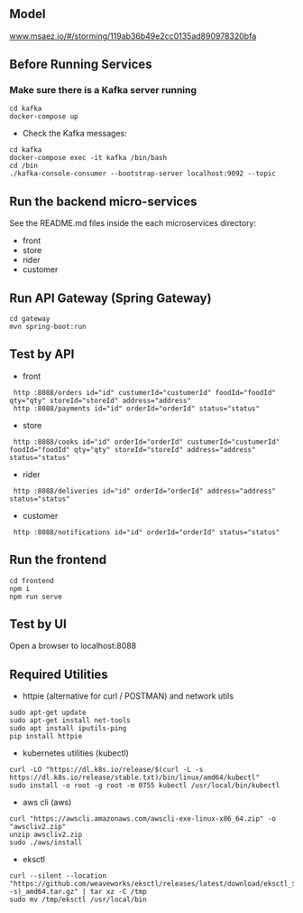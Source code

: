 # 

## Model
www.msaez.io/#/storming/119ab36b49e2cc0135ad890978320bfa

## Before Running Services
### Make sure there is a Kafka server running
```
cd kafka
docker-compose up
```
- Check the Kafka messages:
```
cd kafka
docker-compose exec -it kafka /bin/bash
cd /bin
./kafka-console-consumer --bootstrap-server localhost:9092 --topic
```

## Run the backend micro-services
See the README.md files inside the each microservices directory:

- front
- store
- rider
- customer


## Run API Gateway (Spring Gateway)
```
cd gateway
mvn spring-boot:run
```

## Test by API
- front
```
 http :8088/orders id="id" custumerId="custumerId" foodId="foodId" qty="qty" storeId="storeId" address="address" 
 http :8088/payments id="id" orderId="orderId" status="status" 
```
- store
```
 http :8088/cooks id="id" orderId="orderId" custumerId="custumerId" foodId="foodId" qty="qty" storeId="storeId" address="address" status="status" 
```
- rider
```
 http :8088/deliveries id="id" orderId="orderId" address="address" status="status" 
```
- customer
```
 http :8088/notifications id="id" orderId="orderId" status="status" 
```


## Run the frontend
```
cd frontend
npm i
npm run serve
```

## Test by UI
Open a browser to localhost:8088

## Required Utilities

- httpie (alternative for curl / POSTMAN) and network utils
```
sudo apt-get update
sudo apt-get install net-tools
sudo apt install iputils-ping
pip install httpie
```

- kubernetes utilities (kubectl)
```
curl -LO "https://dl.k8s.io/release/$(curl -L -s https://dl.k8s.io/release/stable.txt)/bin/linux/amd64/kubectl"
sudo install -o root -g root -m 0755 kubectl /usr/local/bin/kubectl
```

- aws cli (aws)
```
curl "https://awscli.amazonaws.com/awscli-exe-linux-x86_64.zip" -o "awscliv2.zip"
unzip awscliv2.zip
sudo ./aws/install
```

- eksctl 
```
curl --silent --location "https://github.com/weaveworks/eksctl/releases/latest/download/eksctl_$(uname -s)_amd64.tar.gz" | tar xz -C /tmp
sudo mv /tmp/eksctl /usr/local/bin
```

